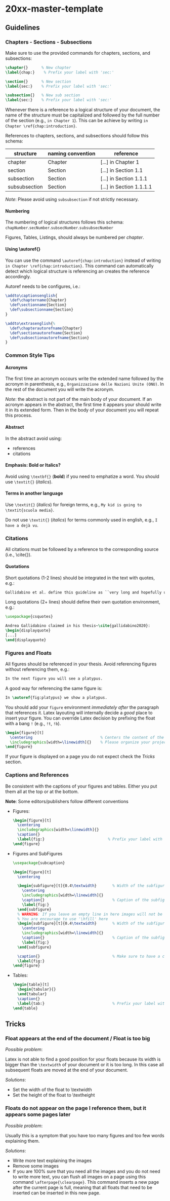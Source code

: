# 20xx-master-template

## Guidelines

### Chapters - Sections - Subsections

Make sure to use the provided commands for chapters, sections, and subsections:

```latex
\chapter{}      % New chapter
\label{chap:}    % Prefix your label with 'sec:'

\section{}      % New section
\label{sec:}    % Prefix your label with 'sec:'

\subsection{}   % New sub section
\label{sec:}    % Prefix your label with 'sec:'
```

Whenever there is a reference to a logical structure of your document, the name of the structure must be capitalized and followed by the full number of the section (e.g., `in Chapter 1`). This can be achieve by writing `in Chapter \ref{chap:introduction}`.

References to chapters, sections, and subsections should follow this schema:

| structure     | naming convention | reference                 |
|---------------|-------------------|---------------------------|         
| chapter       | Chapter           | [...] in Chapter 1        |
| section       | Section           | [...] in Section 1.1      |
| subsection    | Section           | [...] in Section 1.1.1    |
| subsubsection | Section           | [...] in Section 1.1.1.1  |

*Note*: Please avoid using `subsubsection` if not strictly necessary.

#### Numbering

The numbering of logical structures follows this schema:
`chapNumber`.`secNumber`.`subsecNumber`.`subsubsecNumber`

Figures, Tables, Listings, should always be numbered per *chapter*.

#### Using \autoref{}

You can use the command `\autoref{chap:introduction}` instead of writing `in Chapter \ref{chap:introduction}`.
This command can automatically detect which logical structure is referencing an creates the reference accordingly.

Autoref needs to be configures, i.e.:

```latex
\addto\captionsenglish{
  \def\chaptername{Chapter}
  \def\sectionname{Section}
  \def\subsectionname{Section}
}

\addto\extrasenglish{%
  \def\chapterautorefname{Chapter}
  \def\sectionautorefname{Section}
  \def\subsectionautorefname{Section}
}
```

### Common Style Tips

#### Acronyms

The first time an acronym occours write the extended name followed by the acronym in parenthesis, e.g., `Organizzazione delle Nazioni Unite (ONU)`. In the rest of the document you will write the acronym.

*Note*: the abstract is not part of the main body of your document. If an acronym appears in the abstract, the first time it appears your should write it in its extended form. Then in the body of your document you will repeat this process.

#### Abstract

In the abstract avoid using:
  - references
  - citations

#### Emphasis: Bold or Italics?

Avoid using `\textbf{}` (**bold**) if you need to emphatize a word. You should use `\textit{}` (*italics*).

#### Terms in another language

Use `\textit{}` (*italics*) for foreign terms, e.g., `My kid is going to \textit{scuola media}`.

Do not use `\textit{}` (*italics*) for terms commonly used in english, e.g., `I have a dejà vu`.

### Citations

All citations must be followed by a reference to the corresponding source (i.e., \cite{}).


#### Quotations

Short quotations (1-2 lines) should be integrated in the text with quotes, e.g.:

```latex
Gallidabino et al. define this guideline as ``very long and hopefully useful''~\cite{gallidabino2022}.
```

Long quotations (2+ lines) should define their own quotation environment, e.g.:

```latex
\usepackage{csquotes}

Andrea Gallidabino claimed in his thesis~\cite{gallidabino2020}:
\begin{displayquote}
[...]
\end{displayquote}
```

### Figures and Floats

All figures should be referenced in your thesis. Avoid referencing figures without referencing them, e.g.:
```latex
In the next figure you will see a platypus.
```
A good way for referencing the same figure is:
```latex
In \autoref{fig:platypus} we show a platypus.
```

You should add your `figure` environment *immediately after* the paragraph that references it. Latex layouting will internally decide a *good* place to insert your figure. You can override Latex decision by prefixing the float with a bang `!` (e.g., `!t`, `!b`).

```latex
\begin{figure}[t]                        
  \centering                              % Centers the content of the environment (in this case 'figure')
  \includegraphics[width=\linewidth]{}    % Please organize your project, do not include images directly from the root (e.g., create folder 'figures')
\end{figure}
```

If your figure is displayed on a page you do not expect check the *Tricks* section.

### Captions and References

  Be consistent with the captions of your figures and tables. Either you put them all at the top or at the bottom.
  
  **Note**: Some editors/publishers follow different conventions

  - Figures:
    ```latex
    \begin{figure}[t]                         
      \centering                              
      \includegraphics[width=\linewidth]{}    
      \caption{}
      \label{fig:}                            % Prefix your label with 'fig:'
    \end{figure}
    ```
    
  - Figures and SubFigures

    ```latex
    \usepackage{subcaption}

    \begin{figure}[t]
      \centering

      \begin{subfigure}[t]{0.4\textwidth}       % Width of the subfigure
        \centering
        \includegraphics[width=\linewidth]{}
        \caption{}                              % Caption of the subfigure
        \label{fig:}		
      \end{subfigure}
      % WARNING: If you leave an empty line in here images will not be displayed on the same line (new paragraph)
      % You are encourage to use '\hfill' here
      \begin{subfigure}[t]{0.4\textwidth}       % Width of the subfigure
        \centering
        \includegraphics[width=\linewidth]{}
        \caption{}                              % Caption of the subfigure
        \label{fig:}
      \end{subfigure}

      \caption{}                                % Make sure to have a caption for the whole figure
      \label{fig:}
    \end{figure}
    ```
    
  - Tables:

    ```latex
    \begin{table}[t]                        
      \begin{tabular}{}
      \end{tabular}      
      \caption{}                               
      \label{tab:}                              % Prefix your label with 'tab:' 
    \end{table}
    ```
    
    
## Tricks

### Float appears at the end of the document / Float is too big

*Possible problem*:

Latex is not able to find a good position for your floats because its width is bigger than the `\textwidth` of your document or it is too long.
In this case all subsequent floats are moved at the end of your document.

*Solutions*:
  - Set the width of the float to \textwidth
  - Set the height of the float to \textheight

### Floats do not appear on the page I reference them, but it appears some pages later

*Possible problem*:

Usually this is a symptom that you have too many figures and too few words explaining them.

*Solutions*:
  
  - Write more text explaining the images
  - Remove some images
  - If you are 100% sure that you need all the images and you do not need to write more text, you can flush all images on a page using this command `\afterpage{\clearpage}`.
    This command inserts a new page after the current page is full, meaning that all floats that need to be inserted can be inserted in this new page.
